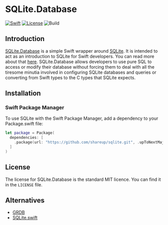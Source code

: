 # SQLite.Database

[![Swift](https://img.shields.io/badge/swift-5.2-green.svg?longCache=true&style=flat)](https://developer.apple.com/swift/)
[![License](https://img.shields.io/badge/license-MIT-green.svg?longCache=true&style=flat)](/LICENSE)
![Build](https://github.com/shareup/sqlite/workflows/Build/badge.svg)

## Introduction

[SQLite.Database]() is a simple Swift wrapper around [SQLite](http://www.sqlite.org/). It is intended to act as an introduction to SQLite for Swift developers. You can read more about that [here](https://shareup.app/blog/building-a-lightweight-sqlite-wrapper-in-swift/). SQLite.Database allows developers to use pure SQL to access or modify their database without forcing them to deal with all the tiresome minutia involved in configuring SQLite databases and queries or converting from Swift types to the C types that SQLite expects.

## Installation

### Swift Package Manager

To use SQLite with the Swift Package Manager, add a dependency to your Package.swift file:

```swift
let package = Package(
  dependencies: [
    .package(url: "https://github.com/shareup/sqlite.git", .upToNextMajor(from: "7.0.0"))
  ]
)
```

## License

The license for SQLite.Database is the standard MIT licence. You can find it in the `LICENSE` file.

## Alternatives

- [GRDB](https://github.com/groue/GRDB.swift)
- [SQLite.swift](https://github.com/stephencelis/SQLite.swift)
